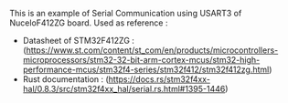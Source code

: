 This is an example of Serial Communication using USART3 of NuceloF412ZG board. 
Used as reference : 
- Datasheet  of STM32F412ZG : (https://www.st.com/content/st_com/en/products/microcontrollers-microprocessors/stm32-32-bit-arm-cortex-mcus/stm32-high-performance-mcus/stm32f4-series/stm32f412/stm32f412zg.html)
- Rust documentation : (https://docs.rs/stm32f4xx-hal/0.8.3/src/stm32f4xx_hal/serial.rs.html#1395-1446)
